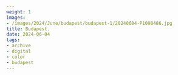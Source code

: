 ```yaml
---
weight: 1
images:
- /images/2024/June/budapest/budapest-1/20240604-P1090486.jpg
title: Budapest.
date: 2024-06-04
tags:
- archive
- digital
- color
- budapest
---
```


